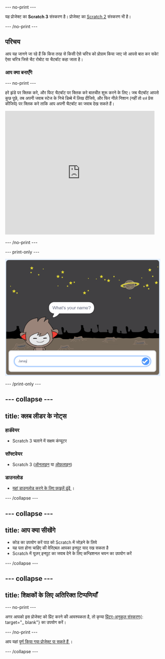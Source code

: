\--- no-print \---

यह प्रोजेक्ट का **Scratch 3** संस्करण है। प्रोजेक्ट का [Scratch 2](https://projects.raspberrypi.org/en/projects/chatbot-scratch2) संस्करण भी है।

\--- /no-print \---

## परिचय

आप यह जानने जा रहे हैं कि किस तरह से किसी ऐसे चरित्र को प्रोग्राम किया जाए जो आपसे बात कर सके! ऐसा चरित्र जिसे चैट रोबोट या चैटबॉट कहा जाता है।

### आप क्या बनाएँगे

\--- no-print \---

हरे झंडे पर क्लिक करे, और फिट चैटबॉट पर क्लिक करे बातचीत शुरू करने के लिए। जब चैटबॉट आपसे कुछ पूछे, तब अपनी जवाब स्टेज के निचे डिब्बे में लिख दीजिये, और फिर नीले निशान (नहीं तो `दर्ज` प्रेस कीजिये) पर क्लिक करे ताकि आप अपनी चैटबॉट का जवाब देख सकते हैं।

<div class="scratch-preview">
  <iframe allowtransparency="true" width="485" height="402" src="https://scratch.mit.edu/projects/embed/248864190/?autostart=false" 
  frameborder="0" scrolling="no"></iframe>
</div>

\--- /no-print \---

\--- print-only \---

![पूर्ण प्रोजेक्ट](images/chatbot-preview.png)

\--- /print-only \---

## \--- collapse \---

## title: क्लब लीडर के नोट्स

### हार्डवेयर

- Scratch 3 चलाने में सक्षम कंप्यूटर

### सॉफ्टवेयर

- Scratch 3 ([ऑनलाइन](https://rpf.io/scratchon) या [ऑफ़लाइन](https://rpf.io/scratchoff))

### डाउनलोड

- [ यहां डाउनलोड करने के लिए फ़ाइलें ढूंढें ](http://rpf.io/p/en/chatbot-go) ।

\--- /collapse \---

## \--- collapse \---

## title: आप क्या सीखेंगे

- कोड का उपयोग करें पाठ को Scratch में जोड़ने के लिये
- यह पता होना चाहिए की वेरिएबल आपका इनपुट याद रख सकता है
- Scratch में यूज़र् इनपुट का जवाब देने के लिए कन्डिशनल चयन का उपयोग करें

\--- /collapse \---

## \--- collapse \---

## title: शिक्षकों के लिए अतिरिक्त टिप्पणियाँ

\--- no-print \---

अगर आपको इस प्रोजेक्ट को प्रिंट करने की आवश्यकता है, तो कृप्या [प्रिंटर-अनुकूल संस्करण](https://projects.raspberrypi.org/en/projects/chatbot/print){: target="_ blank"} का उपयोग करें।

\--- /no-print \---

आप यहां [ पूर्ण किया गया प्रोजेक्ट पा सकते हैं ](http://rpf.io/p/en/chatbot-get) ।

\--- /collapse \---